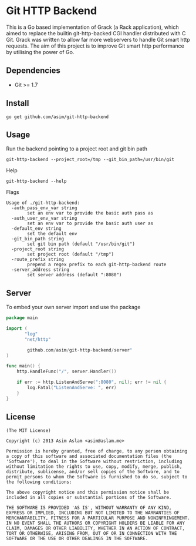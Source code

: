 # Git HTTP Backend

This is a Go based implementation of Grack (a Rack application), which aimed 
to replace the builtin git-http-backed CGI handler distributed with C Git. 
Grack was written to allow far more webservers to handle Git smart http 
requests. The aim of this project is to improve Git smart http performance by 
utilising the power of Go.

## Dependencies

- Git >= 1.7

## Install

```
go get github.com/asim/git-http-backend
```

## Usage

Run the backend pointing to a project root and git bin path
```
git-http-backend --project_root=/tmp --git_bin_path=/usr/bin/git
```

Help

```
git-http-backend --help
```

Flags

```
Usage of ./git-http-backend:
  -auth_pass_env_var string
        set an env var to provide the basic auth pass as
  -auth_user_env_var string
        set an env var to provide the basic auth user as
  -default_env string
        set the default env
  -git_bin_path string
        set git bin path (default "/usr/bin/git")
  -project_root string
        set project root (default "/tmp")
  -route_prefix string
        prepend a regex prefix to each git-http-backend route
  -server_address string
        set server address (default ":8080")
```

## Server

To embed your own server import and use the package

```go
package main

import (
       "log"
       "net/http"

        github.com/asim/git-http-backend/server"
)

func main() {
	http.HandleFunc("/", server.Handler())

	if err := http.ListenAndServe(":8080", nil); err != nil {
		log.Fatal("ListenAndServe: ", err)
	}
}
```

## License

```
(The MIT License)

Copyright (c) 2013 Asim Aslam <asim@aslam.me>

Permission is hereby granted, free of charge, to any person obtaining
a copy of this software and associated documentation files (the
'Software'), to deal in the Software without restriction, including
without limitation the rights to use, copy, modify, merge, publish,
distribute, sublicense, and/or sell copies of the Software, and to
permit persons to whom the Software is furnished to do so, subject to
the following conditions:

The above copyright notice and this permission notice shall be
included in all copies or substantial portions of the Software.

THE SOFTWARE IS PROVIDED 'AS IS', WITHOUT WARRANTY OF ANY KIND,
EXPRESS OR IMPLIED, INCLUDING BUT NOT LIMITED TO THE WARRANTIES OF
MERCHANTABILITY, FITNESS FOR A PARTICULAR PURPOSE AND NONINFRINGEMENT.
IN NO EVENT SHALL THE AUTHORS OR COPYRIGHT HOLDERS BE LIABLE FOR ANY
CLAIM, DAMAGES OR OTHER LIABILITY, WHETHER IN AN ACTION OF CONTRACT,
TORT OR OTHERWISE, ARISING FROM, OUT OF OR IN CONNECTION WITH THE
SOFTWARE OR THE USE OR OTHER DEALINGS IN THE SOFTWARE.
```
